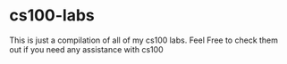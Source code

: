 # cs100-labs

This is just a compilation of all of my cs100 labs. Feel Free to check them out if you need any assistance with cs100

